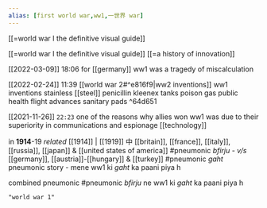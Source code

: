 ```yaml
---
alias: [first world war,ww1,一世界 war]
---
```

[[=world war I the definitive visual guide]]

[[=world war I the definitive visual guide]]
[[=a history of innovation]]

[[2022-03-09]] 18:06
for [[germany]] ww1 was a tragedy of miscalculation

[[2022-02-24]] 11:39 [[world war 2#^e816f9|ww2 inventions]]
ww1 inventions
stainless [[steel]]
penicillin
kleenex
tanks
poison gas
public health
flight advances
sanitary pads ^64d651

[[2021-11-26]] `22:23`
one of the reasons why allies won ww1 was due to their superiority in communications and espionage [[technology]]

in **1914**-19 _related_ [[1914]] | [[1919]]
中 [[britain]], [[france]], [[italy]], [[russia]], [[japan]] & [[united states of america]] #pneumonic _bfirju_
_- v/s_
[[germany]], [[austria]]-[[hungary]] & [[turkey]] #pneumonic _gaht_
pneumonic story - mene ww1 ki _gaht_ ka paani piya h

combined pneumonic #pneumonic 
_bfirju_ ne ww1 ki _gaht_ ka paani piya h
```query 2022-05-11 15:02
"world war 1"
```